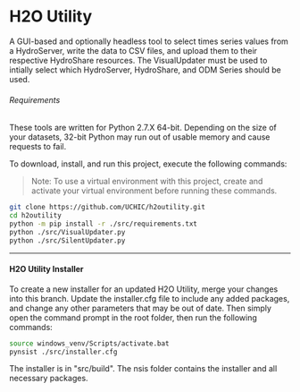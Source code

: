 # H2O Utility #

A GUI-based and optionally headless tool to select times series values from a HydroServer, write the data to CSV files, and upload them to their respective HydroShare resources. The VisualUpdater must be used to intially select which HydroServer, HydroShare, and ODM Series should be used.

###### Requirements ######

These tools are written for Python 2.7.X 64-bit. Depending on the size of your datasets, 32-bit Python may run out of usable memory and cause requests to fail.

To download, install, and run this project, execute the following commands:

> Note: To use a virtual environment with this project, create and activate your virtual environment before running these commands.

```sh
git clone https://github.com/UCHIC/h2outility.git
cd h2outility
python -m pip install -r ./src/requirements.txt
python ./src/VisualUpdater.py
python ./src/SilentUpdater.py
```

***

#### H2O Utility Installer ####

To create a new installer for an updated H2O Utility, merge your changes into this branch. Update the installer.cfg file to include any added packages, and change any other parameters that may be out of date. Then simply open the command prompt in the root folder, then run the following commands:

```sh
source windows_venv/Scripts/activate.bat
pynsist ./src/installer.cfg
```

The installer is in "src/build". The nsis folder contains the installer and all necessary packages.

